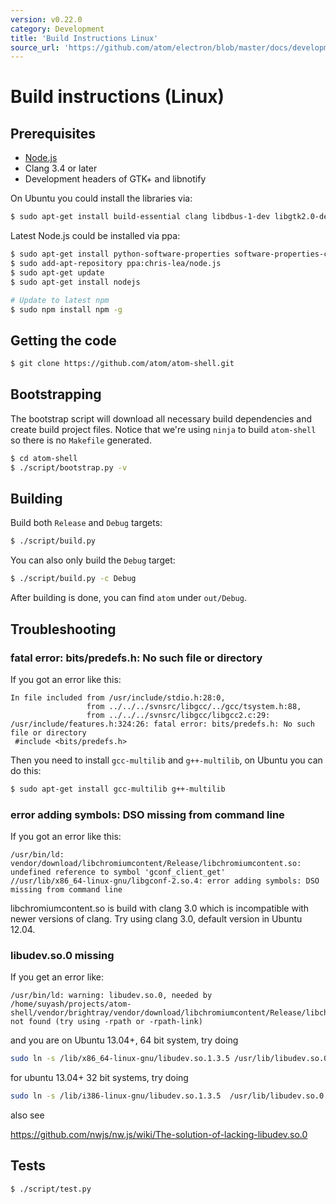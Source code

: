```yaml
---
version: v0.22.0
category: Development
title: 'Build Instructions Linux'
source_url: 'https://github.com/atom/electron/blob/master/docs/development/build-instructions-linux.md'
---
```


# Build instructions (Linux)

## Prerequisites

* [Node.js](http://nodejs.org)
* Clang 3.4 or later
* Development headers of GTK+ and libnotify

On Ubuntu you could install the libraries via:

```bash
$ sudo apt-get install build-essential clang libdbus-1-dev libgtk2.0-dev libnotify-dev libgnome-keyring-dev libgconf2-dev gcc-multilib g++-multilib
```

Latest Node.js could be installed via ppa:

```bash
$ sudo apt-get install python-software-properties software-properties-common
$ sudo add-apt-repository ppa:chris-lea/node.js
$ sudo apt-get update
$ sudo apt-get install nodejs

# Update to latest npm
$ sudo npm install npm -g
```

## Getting the code

```bash
$ git clone https://github.com/atom/atom-shell.git
```

## Bootstrapping

The bootstrap script will download all necessary build dependencies and create
build project files. Notice that we're using `ninja` to build `atom-shell` so
there is no `Makefile` generated.

```bash
$ cd atom-shell
$ ./script/bootstrap.py -v
```

## Building

Build both `Release` and `Debug` targets:

```bash
$ ./script/build.py
```

You can also only build the `Debug` target:

```bash
$ ./script/build.py -c Debug
```

After building is done, you can find `atom` under `out/Debug`.

## Troubleshooting

### fatal error: bits/predefs.h: No such file or directory

If you got an error like this:

````
In file included from /usr/include/stdio.h:28:0,
                 from ../../../svnsrc/libgcc/../gcc/tsystem.h:88,
                 from ../../../svnsrc/libgcc/libgcc2.c:29:
/usr/include/features.h:324:26: fatal error: bits/predefs.h: No such file or directory
 #include <bits/predefs.h>
````

Then you need to install `gcc-multilib` and `g++-multilib`, on Ubuntu you can do
this:

```bash
$ sudo apt-get install gcc-multilib g++-multilib
```

### error adding symbols: DSO missing from command line

If you got an error like this:

````
/usr/bin/ld: vendor/download/libchromiumcontent/Release/libchromiumcontent.so: undefined reference to symbol 'gconf_client_get'
//usr/lib/x86_64-linux-gnu/libgconf-2.so.4: error adding symbols: DSO missing from command line
````

libchromiumcontent.so is build with clang 3.0 which is incompatible with newer
versions of clang. Try using clang 3.0, default version in Ubuntu 12.04.

### libudev.so.0 missing

If you get an error like:

````
/usr/bin/ld: warning: libudev.so.0, needed by /home/suyash/projects/atom-shell/vendor/brightray/vendor/download/libchromiumcontent/Release/libchromiumcontent.so, not found (try using -rpath or -rpath-link)
````

and you are on Ubuntu 13.04+, 64 bit system, try doing

```bash
sudo ln -s /lib/x86_64-linux-gnu/libudev.so.1.3.5 /usr/lib/libudev.so.0
```

for ubuntu 13.04+ 32 bit systems, try doing

```bash
sudo ln -s /lib/i386-linux-gnu/libudev.so.1.3.5  /usr/lib/libudev.so.0
```

also see

https://github.com/nwjs/nw.js/wiki/The-solution-of-lacking-libudev.so.0

## Tests

```bash
$ ./script/test.py
```
